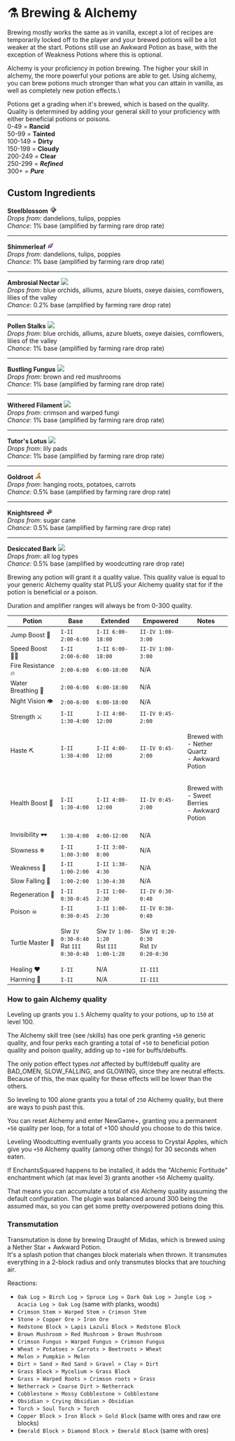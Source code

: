 # ⚗️ Brewing & Alchemy

Brewing mostly works the same as in vanilla, except a lot of recipes are temporarily locked off to the player and your brewed potions will be a lot weaker at the start. Potions still use an Awkward Potion as base, with the exception of Weakness Potions where this is optional.

Alchemy is your proficiency in potion brewing. The higher your skill in alchemy, the more powerful your potions are able to get. Using alchemy, you can brew potions much stronger than what you can attain in vanilla, as well as completely new potion effects.\


Potions get a grading when it's brewed, which is based on the quality.\
Quality is determined by adding your general skill to your proficiency with either beneficial potions or poisons.\
0-49 = **Rancid**\
50-99 = **Tainted**\
100-149 = **Dirty**\
150-199 = **Cloudy**\
200-249 = **Clear**\
250-299 = _**Refined**_\
300+ = _**Pure**_

## Custom Ingredients

**Steelblossom**  ![](<../../.gitbook/assets/steelblossom (1).png>)\
_Drops from_: dandelions, tulips, poppies\
_Chance_: 1% base (amplified by farming rare drop rate)

***

**Shimmerleaf** ![](../../.gitbook/assets/shimmerleaf.png)\
_Drops from_: dandelions, tulips, poppies\
_Chance_: 1% base (amplified by farming rare drop rate)

***

**Ambrosial Nectar** ![](../../.gitbook/assets/ambrosial\_nectar.png)\
_Drops from_: blue orchids, alliums, azure bluets, oxeye daisies, cornflowers, lilies of the valley\
_Chance_: 0.2% base (amplified by farming rare drop rate)

***

**Pollen Stalks** ![](../../.gitbook/assets/pollen\_stalks.png)\
_Drops from_: blue orchids, alliums, azure bluets, oxeye daisies, cornflowers, lilies of the valley\
_Chance_: 1% base (amplified by farming rare drop rate)

***

**Bustling Fungus** ![](../../.gitbook/assets/bustling\_fungus.png)\
_Drops from_: brown and red mushrooms\
_Chance_: 1% base (amplified by farming rare drop rate)

***

**Withered Filament** ![](../../.gitbook/assets/withered\_filament.png)\
_Drops from_: crimson and warped fungi\
_Chance_: 1% base (amplified by farming rare drop rate)

***

**Tutor's Lotus** ![](../../.gitbook/assets/tutor\_lotus.png)\
_Drops from_: lily pads\
_Chance_: 1% base (amplified by farming rare drop rate)

***

**Goldroot** ![](<../../.gitbook/assets/goldroot (1).png>)\
_Drops from_: hanging roots, potatoes, carrots\
_Chance_: 0.5% base (amplified by farming rare drop rate)

***

**Knightsreed** ![](../../.gitbook/assets/knightsreed.png)\
_Drops from_: sugar cane\
_Chance_: 0.5% base (amplified by farming rare drop rate)

***

**Desiccated Bark** ![](../../.gitbook/assets/burnt\_bark.png)\
_Drops from_: all log types\
_Chance_: 0.5% base (amplified by woodcutting rare drop rate)

Brewing any potion will grant it a quality value. This quality value is equal to your generic Alchemy quality stat PLUS your Alchemy quality stat for if the potion is beneficial or a poison.

Duration and amplifier ranges will always be from 0-300 quality.

| Potion             | Base                                                                   | Extended                                                               | Empowered                                                             | Notes                                                     |
| ------------------ | ---------------------------------------------------------------------- | ---------------------------------------------------------------------- | --------------------------------------------------------------------- | --------------------------------------------------------- |
| Jump Boost 🥾      | `I-II 2:00-6:00`                                                       | `I-II 6:00-18:00`                                                      | `II-IV 1:00-3:00`                                                     |                                                           |
| Speed Boost 🏃‍♂️  | `I-II 2:00-6:00`                                                       | `I-II 6:00-18:00`                                                      | `II-IV 1:00-3:00`                                                     |                                                           |
| Fire Resistance 🔥 | `2:00-6:00`                                                            | `6:00-18:00`                                                           | N/A                                                                   |                                                           |
| Water Breathing 🤿 | `2:00-6:00`                                                            | `6:00-18:00`                                                           | N/A                                                                   |                                                           |
| Night Vision 👁    | `2:00-6:00`                                                            | `6:00-18:00`                                                           | N/A                                                                   |                                                           |
| Strength ⚔         | `I-II 1:30-4:00`                                                       | `I-II 4:00-12:00`                                                      | `II-IV 0:45-2:00`                                                     |                                                           |
| Haste ⛏            | `I-II 1:30-4:00`                                                       | `I-II 4:00-12:00`                                                      | `II-IV 0:45-2:00`                                                     | <p>Brewed with<br>- Nether Quartz<br>- Awkward Potion</p> |
| Health Boost 💖    | `I-II 1:30-4:00`                                                       | `I-II 4:00-12:00`                                                      | `II-IV 0:45-2:00`                                                     | <p>Brewed with<br>- Sweet Berries<br>- Awkward Potion</p> |
| Invisibility 🕶    | `1:30-4:00`                                                            | `4:00-12:00`                                                           | N/A                                                                   |                                                           |
| Slowness ❄         | `I-II 1:00-3:00`                                                       | `I-II 3:00-8:00`                                                       | N/A                                                                   |                                                           |
| Weakness 🚬        | `I-II 1:00-2:00`                                                       | `I-II 1:30-4:30`                                                       | N/A                                                                   |                                                           |
| Slow Falling 🍂    | `1:00-2:00`                                                            | `1:30-4:30`                                                            | N/A                                                                   |                                                           |
| Regeneration 💓    | `I-II 0:30-0:45`                                                       | `I-II 1:00-2:30`                                                       | `II-IV 0:30-0:40`                                                     |                                                           |
| Poison ☠           | `I-II 0:30-0:45`                                                       | `I-II 1:00-2:30`                                                       | `II-IV 0:30-0:40`                                                     |                                                           |
| Turtle Master 🐢   | <p>Slw <code>IV 0:30-0:40</code><br>Rst <code>III 0:30-0:40</code></p> | <p>Slw <code>IV 1:00-1:20</code><br>Rst <code>III 1:00-1:20</code></p> | <p>Slw <code>VI 0:20-0:30</code><br>Rst <code>IV 0:20-0:30</code></p> |                                                           |
| Healing ❤          | `I-II`                                                                 | N/A                                                                    | `II-III`                                                              |                                                           |
| Harming 💜         | `I-II`                                                                 | N/A                                                                    | `II-III`                                                              |                                                           |

### How to gain Alchemy quality

Leveling up grants you `1.5` Alchemy quality to your potions, up to `150` at level 100.

The Alchemy skill tree (see /skills) has one perk granting `+50` generic quality, and four perks each granting a total of `+50` to beneficial potion quality and poison quality, adding up to `+100` for buffs/debuffs.

The only potion effect types _not_ affected by buff/debuff quality are BAD\_OMEN, SLOW\_FALLING, and GLOWING, since they are neutral effects. Because of this, the max quality for these effects will be lower than the others.

So leveling to 100 alone grants you a total of `250` Alchemy quality, but there are ways to push past this.

You can reset Alchemy and enter NewGame+, granting you a permanent `+50` quality per loop, for a total of +100 should you choose to do this twice.

Leveling Woodcutting eventually grants you access to Crystal Apples, which give you `+50` Alchemy quality (among other things) for 30 seconds when eaten.

If EnchantsSquared happens to be installed, it adds the "Alchemic Fortitude" enchantment which (at max level 3) grants another `+50` Alchemy quality.

That means you can accumulate a total of `450` Alchemy quality assuming the default configuration. The plugin was balanced around 300 being the assumed max, so you can get some pretty overpowered potions doing this.

### Transmutation

Transmutation is done by brewing Draught of Midas, which is brewed using a Nether Star + Awkward Potion.\
It's a splash potion that changes block materials when thrown. It transmutes everything in a 2-block radius and only transmutes blocks that are touching air.

Reactions:

* `Oak Log > Birch Log > Spruce Log > Dark Oak Log > Jungle Log > Acacia Log > Oak Log` (same with planks, woods)
* `Crimson Stem > Warped Stem > Crimson Stem`
* `Stone > Copper Ore > Iron Ore`
* `Redstone Block > Lapis Lazuli Block > Redstone Block`
* `Brown Mushroom > Red Mushroom > Brown Mushroom`
* `Crimson Fungus > Warped Fungus > Crimson Fungus`
* `Wheat > Potatoes > Carrots > Beetroots > Wheat`
* `Melon > Pumpkin > Melon`
* `Dirt > Sand > Red Sand > Gravel > Clay > Dirt`
* `Grass Block > Mycelium > Grass Block`
* `Grass > Warped Roots > Crimson roots > Grass`
* `Netherrack > Coarse Dirt > Netherrack`
* `Cobblestone > Mossy Cobblestone > Cobblestone`
* `Obsidian > Crying Obsidian > Obsidian`
* `Torch > Soul Torch > Torch`
* `Copper Block > Iron Block > Gold Block` (same with ores and raw ore blocks)
* `Emerald Block > Diamond Block > Emerald Block` (same with ores)
